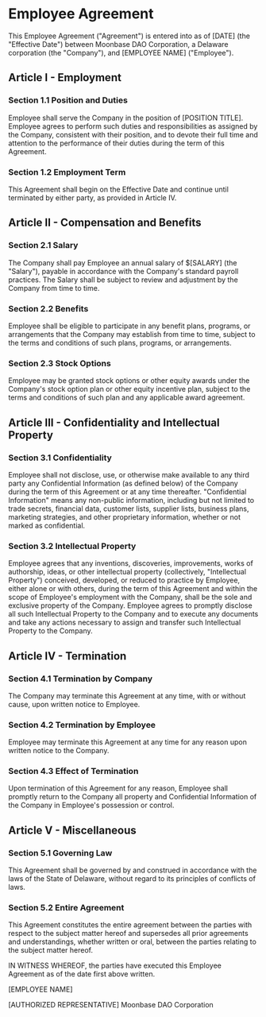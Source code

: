 # Employee Agreement
This Employee Agreement ("Agreement") is entered into as of [DATE] (the "Effective Date") between Moonbase DAO Corporation, a Delaware corporation (the "Company"), and [EMPLOYEE NAME] ("Employee").

## Article I - Employment
### Section 1.1 Position and Duties
Employee shall serve the Company in the position of [POSITION TITLE]. Employee agrees to perform such duties and responsibilities as assigned by the Company, consistent with their position, and to devote their full time and attention to the performance of their duties during the term of this Agreement.

### Section 1.2 Employment Term
This Agreement shall begin on the Effective Date and continue until terminated by either party, as provided in Article IV.

## Article II - Compensation and Benefits
### Section 2.1 Salary
The Company shall pay Employee an annual salary of $[SALARY] (the "Salary"), payable in accordance with the Company's standard payroll practices. The Salary shall be subject to review and adjustment by the Company from time to time.

### Section 2.2 Benefits
Employee shall be eligible to participate in any benefit plans, programs, or arrangements that the Company may establish from time to time, subject to the terms and conditions of such plans, programs, or arrangements.

### Section 2.3 Stock Options
Employee may be granted stock options or other equity awards under the Company's stock option plan or other equity incentive plan, subject to the terms and conditions of such plan and any applicable award agreement.

## Article III - Confidentiality and Intellectual Property
### Section 3.1 Confidentiality
Employee shall not disclose, use, or otherwise make available to any third party any Confidential Information (as defined below) of the Company during the term of this Agreement or at any time thereafter. "Confidential Information" means any non-public information, including but not limited to trade secrets, financial data, customer lists, supplier lists, business plans, marketing strategies, and other proprietary information, whether or not marked as confidential.

### Section 3.2 Intellectual Property
Employee agrees that any inventions, discoveries, improvements, works of authorship, ideas, or other intellectual property (collectively, "Intellectual Property") conceived, developed, or reduced to practice by Employee, either alone or with others, during the term of this Agreement and within the scope of Employee's employment with the Company, shall be the sole and exclusive property of the Company. Employee agrees to promptly disclose all such Intellectual Property to the Company and to execute any documents and take any actions necessary to assign and transfer such Intellectual Property to the Company.

## Article IV - Termination
### Section 4.1 Termination by Company
The Company may terminate this Agreement at any time, with or without cause, upon written notice to Employee.

### Section 4.2 Termination by Employee
Employee may terminate this Agreement at any time for any reason upon written notice to the Company.

### Section 4.3 Effect of Termination
Upon termination of this Agreement for any reason, Employee shall promptly return to the Company all property and Confidential Information of the Company in Employee's possession or control.

## Article V - Miscellaneous
### Section 5.1 Governing Law
This Agreement shall be governed by and construed in accordance with the laws of the State of Delaware, without regard to its principles of conflicts of laws.

### Section 5.2 Entire Agreement
This Agreement constitutes the entire agreement between the parties with respect to the subject matter hereof and supersedes all prior agreements and understandings, whether written or oral, between the parties relating to the subject matter hereof.

IN WITNESS WHEREOF, the parties have executed this Employee Agreement as of the date first above written.

[EMPLOYEE NAME]

[AUTHORIZED REPRESENTATIVE]
Moonbase DAO Corporation





